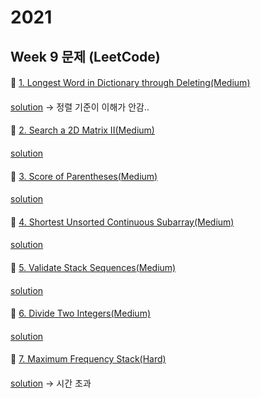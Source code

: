 # 2021
## Week 9 문제 (LeetCode)

####
👀 [1. Longest Word in Dictionary through Deleting(Medium)](https://leetcode.com/explore/challenge/card/february-leetcoding-challenge-2021/587/week-4-february-22nd-february-28th/3649/)
####
[solution](https://github.com/KimHunJin/Study-Book/blob/a3727ab075f01cbd707ecdb573f830db3d71946f/algorithm/src/leetcode/LC_524.ts)  -> 정렬 기준이 이해가 안감..


####
👀 [2. Search a 2D Matrix II(Medium)](https://leetcode.com/explore/challenge/card/february-leetcoding-challenge-2021/587/week-4-february-22nd-february-28th/3650/)
####
[solution](https://github.com/KimHunJin/Study-Book/blob/a3727ab075f01cbd707ecdb573f830db3d71946f/algorithm/src/leetcode/LC_240.ts)


####
👀 [3. Score of Parentheses(Medium)](https://leetcode.com/explore/challenge/card/february-leetcoding-challenge-2021/587/week-4-february-22nd-february-28th/3651/)
####
[solution](https://github.com/KimHunJin/Study-Book/blob/a3727ab075f01cbd707ecdb573f830db3d71946f/algorithm/src/leetcode/LC_856.ts)


####
👀 [4. Shortest Unsorted Continuous Subarray(Medium)](https://leetcode.com/explore/challenge/card/february-leetcoding-challenge-2021/587/week-4-february-22nd-february-28th/3652/)
####
[solution](https://github.com/KimHunJin/Study-Book/blob/a3727ab075f01cbd707ecdb573f830db3d71946f/algorithm/src/leetcode/LC_581.ts)


####
👀 [5. Validate Stack Sequences(Medium)](https://leetcode.com/explore/challenge/card/february-leetcoding-challenge-2021/587/week-4-february-22nd-february-28th/3653/)
####
[solution](https://github.com/KimHunJin/Study-Book/blob/a3727ab075f01cbd707ecdb573f830db3d71946f/algorithm/src/leetcode/LC_946.ts)


####
👀 [6. Divide Two Integers(Medium)](https://leetcode.com/explore/challenge/card/february-leetcoding-challenge-2021/587/week-4-february-22nd-february-28th/3654/)
####
[solution](https://github.com/KimHunJin/Study-Book/blob/a3727ab075f01cbd707ecdb573f830db3d71946f/algorithm/src/leetcode/LC_29.ts)


####
👀 [7. Maximum Frequency Stack(Hard)](https://leetcode.com/explore/challenge/card/february-leetcoding-challenge-2021/587/week-4-february-22nd-february-28th/3655/)
####
[solution](https://github.com/KimHunJin/Study-Book/blob/a3727ab075f01cbd707ecdb573f830db3d71946f/algorithm/src/leetcode/LC_895.ts) -> 시간 초과
